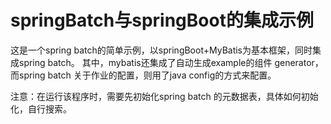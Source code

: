 # springBatch与springBoot的集成示例
这是一个spring batch的简单示例，以springBoot+MyBatis为基本框架，同时集成spring batch。
其中，mybatis还集成了自动生成example的组件 generator，而spring batch 关于作业的配置，则用了java config的方式来配置。  

注意：在运行该程序时，需要先初始化spring batch 的元数据表，具体如何初始化，自行搜索。
